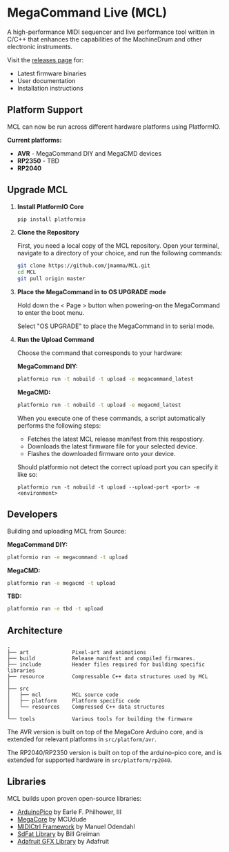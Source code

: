 # MegaCommand Live (MCL)

A high-performance MIDI sequencer and live performance tool written in C/C++ that enhances the capabilities of the MachineDrum and other electronic instruments.

Visit the [releases page](https://github.com/jmamma/MCL/releases) for:
- Latest firmware binaries
- User documentation
- Installation instructions

## Platform Support

MCL can now be run across different hardware platforms using PlatformIO.

**Current platforms:**
- **AVR** - MegaCommand DIY and MegaCMD devices
- **RP2350** - TBD
- **RP2040**

## Upgrade MCL

1. **Install PlatformIO Core**
   ```bash
   pip install platformio
   ```

2.  **Clone the Repository**

    First, you need a local copy of the MCL repository.  Open your terminal, navigate to a directory of your choice, and run the following commands:
    ```bash
    git clone https://github.com/jmamma/MCL.git
    cd MCL
    git pull origin master
    ```
3.  **Place the MegaCommand in to OS UPGRADE mode**

    Hold down the < Page > button when powering-on the MegaCommand to enter the boot menu.

    Select "OS UPGRADE" to place the MegaCommand in to serial mode.

4.  **Run the Upload Command**

    Choose the command that corresponds to your hardware:

    **MegaCommand DIY:**
    ```bash
    platformio run -t nobuild -t upload -e megacommand_latest
    ```

    **MegaCMD:**
    ```bash
    platformio run -t nobuild -t upload -e megacmd_latest
    ```

    When you execute one of these commands, a script automatically performs the following steps:
    *   Fetches the latest MCL release manifest from this respostiory.
    *   Downloads the latest firmware file for your selected device.
    *   Flashes the downloaded firmware onto your device.
  
    Should platformio not detect the correct upload port you can specify it like so:
    ```
    platformio run -t nobuild -t upload --upload-port <port> -e <environment>
    ```
## Developers

Building and uploading MCL from Source:

   **MegaCommand DIY:**
   ```bash
   platformio run -e megacommand -t upload
   ```

   **MegaCMD:**
   ```bash
   platformio run -e megacmd -t upload
   ```

   **TBD:**
   ```bash
   platformio run -e tbd -t upload
   ```

## Architecture

```
.
├── art              Pixel-art and animations
├── build            Release manifest and compiled firmwares. 
├── include          Header files required for building specific libraries
├── resource         Compressable C++ data structures used by MCL
│
├── src
│   ├── mcl          MCL source code
│   ├── platform     Platform specific code
│   └── resources    Compressed C++ data structures
│
└── tools            Various tools for building the firmware
```

The AVR version is built on top of the MegaCore Arduino core, and is extended for relevant platforms in `src/platform/avr`.

The RP2040/RP2350 version is built on top of the arduino-pico core, and is extended for supported hardware in `src/platform/rp2040`.

## Libraries

MCL builds upon proven open-source libraries:
- [ArduinoPico](https://github.com/earlephilhower/arduino-pico) by Earle F. Philhower, III
- [MegaCore](https://github.com/MCUdude/MegaCore) by MCUdude
- [MIDICtrl Framework](https://github.com/wesen/mididuino) by Manuel Odendahl
- [SdFat Library](https://github.com/greiman/SdFat) by Bill Greiman
- [Adafruit GFX Library](https://github.com/adafruit/Adafruit-GFX-Library) by Adafruit





















